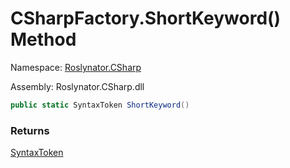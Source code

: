 # CSharpFactory\.ShortKeyword\(\) Method

Namespace: [Roslynator.CSharp](../../README.md)

Assembly: Roslynator\.CSharp\.dll

```csharp
public static SyntaxToken ShortKeyword()
```

### Returns

[SyntaxToken](https://docs.microsoft.com/en-us/dotnet/api/microsoft.codeanalysis.syntaxtoken)


